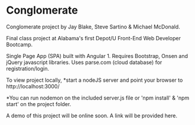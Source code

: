 # Conglomerate
Conglomerate project
by
Jay Blake, Steve Sartino & Michael McDonald.

Final class project at Alabama's first Depot/U Front-End Web Developer Bootcamp.

Single Page App (SPA) built with Angular 1.
Requires Bootstrap, Onsen and jQuery javascript libraries.
Uses parse.com (cloud database) for registration/login.

To view project locally, *start a nodeJS server and point your browser to http://localhost:3000/

*You can run nodemon on the included server.js file or 'npm install' & 'npm start' on the project folder.

A demo of this project will be online soon.
A link will be provided here.